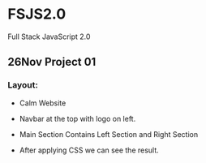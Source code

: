 # FSJS2.0
 Full Stack JavaScript 2.0

## 26Nov Project 01

### Layout:
- Calm Website

- Navbar at the top with logo on left.

- Main Section Contains Left Section and Right Section

- After applying CSS we can see the result.
